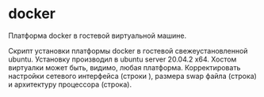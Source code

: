 # docker
Платформа docker в гостевой виртуальной машине.

Скрипт установки платформы docker в гостевой свежеустановленной ubuntu.
Установку производил в ubuntu server 20.04.2 x64.
Хостом виртуалки может быть, видимо, любая платформа.
Корректировать настройки сетевого интерфейса (строки ), размера swap файла (строка) и архитектуру процессора (строка).

